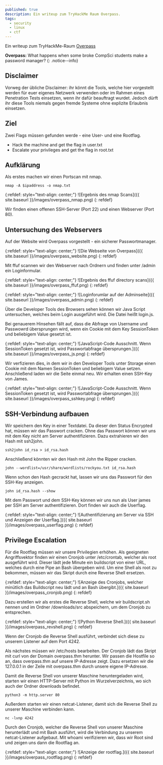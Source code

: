 ```yaml
---
published: true
description: Ein writeup zum TryHackMe Raum Overpass.
tags:
  - security
  - linux
  - ctf
---
```

Ein writeup zum TryHackMe-Raum [Overpass](https://tryhackme.com/room/overpass)

**Overpass:** What happens when some broke CompSci students make a password manager?
{: .notice--info}

## Disclaimer

Vorweg der übliche Disclaimer: ihr könnt die Tools, welche hier vorgestellt werden für euer eigenes Netzwerk verwenden oder im Rahmen eines Penetration Tests einsetzen, wenn ihr dafür beauftragt wurdet. Jedoch dürft ihr diese Tools niemals gegen fremde Systeme ohne explizite Erlaubnis einsetzen.

## Ziel

Zwei Flags müssen gefunden werde - eine User- und eine Rootflag.

* Hack the machine and get the flag in user.txt 
* Escalate your privileges and get the flag in root.txt

## Aufklärung

Als erstes machen wir einen Portscan mit nmap.

`nmap -A $ipaddress -o nmap.txt`

{:refdef: style="text-align: center;"}
![Ergebnis des nmap Scans]({{ site.baseurl }}/images/overpass_nmap.png)
{: refdef}

Wir finden einen offenen SSH-Server (Port 22) und einen Webserver (Port 80).

## Untersuchung des Webservers

Auf der Website wird Overpass vorgestellt - ein sicherer Passwortmanager.

{:refdef: style="text-align: center;"}
![Die Webseite von Overpass]({{ site.baseurl }}/images/overpass_website.png)
{: refdef}

Mit ffuf scannen wir den Webserver nach Ordnern und finden unter /admin ein Loginformular.

{:refdef: style="text-align: center;"}
![Ergebnis des ffuf directory scans]({{ site.baseurl }}/images/overpass_ffuf.png)
{: refdef}

{:refdef: style="text-align: center;"}
![Loginforumlar auf der Adminseite]({{ site.baseurl }}/images/overpass_admin.png)
{: refdef}

Über die Developer Tools des Browsers sehen können wir Java Script untersuchen, welches beim Login ausgeführt wird. Die Datei heißt login.js.

Bei genauerem Hinsehen fällt auf, dass die Abfrage von Username und Passwowrd übersprungen wird, wenn ein Cookie mit dem Key SessionToken und beliebigem Value gesetzt ist.

{:refdef: style="text-align: center;"}
![JavaScript-Code Ausschnitt. Wenn SessionToken gesetzt ist, wird Passwortabfrage übersprungen.]({{ site.baseurl }}/images/overpass_js.png)
{: refdef}

Wir verfizieren dies, in dem wir in den Developer Tools unter Storage einen Cookie mit dem Namen SessionToken und beliebigem Value setzen. Anschließend laden wir die Seite einmal neu. Wir erhalten einen SSH-Key von James.

{:refdef: style="text-align: center;"}
![JavaScript-Code Ausschnitt. Wenn SessionToken gesetzt ist, wird Passwortabfrage übersprungen.]({{ site.baseurl }}/images/overpass_sshkey.png)
{: refdef}

## SSH-Verbindung aufbauen

Wir speichern den Key in einer Textdatei. Da dieser den Status Encrypted hat, müssen wir das Passwort cracken. Ohne das Passwort können wir uns mit dem Key nicht am Server authentifizieren. Dazu extrahieren wir den Hash mit ssh2john. 

```
ssh2john id_rsa > id_rsa.hash
```

Anschließend könnten wir den Hash mit John the Ripper cracken.

```
john --wordlist=/usr/share/wordlists/rockyou.txt id_rsa.hash
```
Wenn schon den Hash gecrackt hat, lassen wir uns das Passwort für den SSH-Key anzeigen.

``` 
john id_rsa.hash --show
``` 
Mit dem Passwort und dem SSH-Key können wir uns nun als User james per SSH am Server authentifizieren. Dort finden wir auch die Userflag.

{:refdef: style="text-align: center;"}
![Authentifizierung am Server via SSH und Anzeigen der Userflag.]({{ site.baseurl }}/images/overpass_userflag.png)
{: refdef}

## Privilege Escalation

Für die Rootflag müssen wir unsere Privilegien erhöhen. Als geeigneten Angriffsvektor finden wir einen Cronjob unter /etc/crontab, welcher als root ausgeführt wird. Dieser lädt jede Minute ein buildscript von einer URL, welches durch eine Pipe an Bash übergeben wird. Um eine Shell als root zu bekommen, müssen wir das Skript durch eine Reverse Shell ersetzen.

{:refdef: style="text-align: center;"}
![Anzeige des Cronjobs, welcher minütlich das Buildscript neu lädt und an Bash übergibt.]({{ site.baseurl }}/images/overpass_cronjob.png)
{: refdef}

Dazu erstellen wir als erstes die Reverse Shell, welche wir buildscript.sh nennen und im Ordner /downloads/src abspeichern, um dem Cronjob zu entsprechen.

{:refdef: style="text-align: center;"}
![Python Reverse Shell.]({{ site.baseurl }}/images/overpass_revshell.png)
{: refdef}

Wenn der Cronjob die Reverse Shell ausführt, verbindet sich diese zu unserem Listener auf dem Port 4242. 

Als nächstes müssen wir /etc/hosts bearbeiten. Der Cronjob lädt das Skript mit curl von der Domain overpass.thm herunter. Wir passen die Hostfile so an, dass overpass.thm auf unsere IP-Adresse zeigt. Dazu ersetzen wir die 127.0.0.1 in der Zeile mit overpass.thm durch unsere eigene IP-Adresse.

Damit die Reverse Shell von unserer Maschine heruntergeladen wird, starten wir einen HTTP-Server mit Python im Wurzelverzeichnis, wo sich auch der Ordner downloads befindet.
```
python3 -m http.server 80
```

Außerdem starten wir einen netcat-Listener, damit sich die Reverse Shell zu unserer Maschine verbinden kann.

```
nc -lvnp 4242
```
Durch den Cronjob, welcher die Reverse Shell von unserer Maschine herunterlädt und mit Bash ausführt, wird die Verbindung zu unserem netcat-Listener aufgebaut. 
Mit whoami verifizieren wir, dass wir Root sind und zeigen uns dann die Rootflag an.

{:refdef: style="text-align: center;"}
![Anzeige der rootflag.]({{ site.baseurl }}/images/overpass_rootflag.png)
{: refdef}





